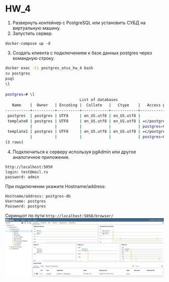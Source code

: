 # HW_4

1. Развернуть контейнер с PostgreSQL или установить СУБД на виртуальную машину.
2. Запустить сервер.

```docker-compose up -d```

3. Создать клиента с подключением к базе данных postgres через командную строку.

```bash
docker exec -ti postgres_otus_hw_4 bash
su postgres
psql
\l

postgres=# \l
                                 List of databases
   Name    |  Owner   | Encoding |  Collate   |   Ctype    |   Access privileges   
-----------+----------+----------+------------+------------+-----------------------
 postgres  | postgres | UTF8     | en_US.utf8 | en_US.utf8 | 
 template0 | postgres | UTF8     | en_US.utf8 | en_US.utf8 | =c/postgres          +
           |          |          |            |            | postgres=CTc/postgres
 template1 | postgres | UTF8     | en_US.utf8 | en_US.utf8 | =c/postgres          +
           |          |          |            |            | postgres=CTc/postgres
(3 rows)
```



4. Подключиться к серверу используя pgAdmin или другое аналогичное приложение.

```
http://localhost:5050
login: test@mail.ru
password: admin
```

При подключении укажите Hostname/address:
```
Hostname/address: postgres-db
Username: postgres
Password: postgres
```

Скриншот по пути `http://localhost:5050/browser/`
![pgadmin](https://github.com/axreldable/otus_db_2020_04_starikov/blob/master/hw_4/pgadmin.png)
